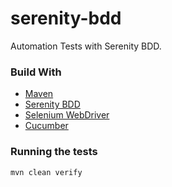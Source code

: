 # serenity-bdd
Automation Tests with Serenity BDD.

### Build With
* [Maven](https://maven.apache.org/download.cgi/)
* [Serenity BDD](http://www.thucydides.info/) 
* [Selenium WebDriver](http://www.seleniumhq.org/)
* [Cucumber](https://cucumber.io)

### Running the tests
```
mvn clean verify
```
